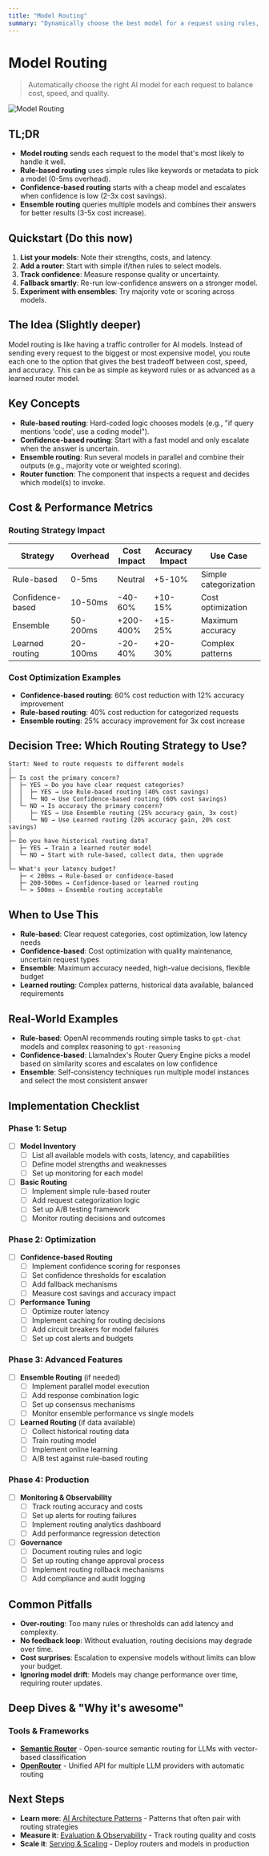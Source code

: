 ```yaml
---
title: "Model Routing"
summary: "Dynamically choose the best model for a request using rules, evaluation, or metadata."
---
```


# Model Routing

> Automatically choose the right AI model for each request to balance cost, speed, and quality.

![Model Routing](/img/model-routing.png)

## TL;DR
- **Model routing** sends each request to the model that's most likely to handle it well.
- **Rule-based routing** uses simple rules like keywords or metadata to pick a model (0-5ms overhead).
- **Confidence-based routing** starts with a cheap model and escalates when confidence is low (2-3x cost savings).
- **Ensemble routing** queries multiple models and combines their answers for better results (3-5x cost increase).

## Quickstart (Do this now)
1. **List your models**: Note their strengths, costs, and latency.
2. **Add a router**: Start with simple if/then rules to select models.
3. **Track confidence**: Measure response quality or uncertainty.
4. **Fallback smartly**: Re-run low-confidence answers on a stronger model.
5. **Experiment with ensembles**: Try majority vote or scoring across models.

## The Idea (Slightly deeper)
Model routing is like having a traffic controller for AI models. Instead of sending every request to the biggest or most expensive model, you route each one to the option that gives the best tradeoff between cost, speed, and accuracy. This can be as simple as keyword rules or as advanced as a learned router model.

## Key Concepts
- **Rule-based routing**: Hard-coded logic chooses models (e.g., "if query mentions 'code', use a coding model").
- **Confidence-based routing**: Start with a fast model and only escalate when the answer is uncertain.
- **Ensemble routing**: Run several models in parallel and combine their outputs (e.g., majority vote or weighted scoring).
- **Router function**: The component that inspects a request and decides which model(s) to invoke.

## Cost & Performance Metrics

### Routing Strategy Impact
| Strategy | Overhead | Cost Impact | Accuracy Impact | Use Case |
|----------|----------|-------------|-----------------|----------|
| Rule-based | 0-5ms | Neutral | +5-10% | Simple categorization |
| Confidence-based | 10-50ms | -40-60% | +10-15% | Cost optimization |
| Ensemble | 50-200ms | +200-400% | +15-25% | Maximum accuracy |
| Learned routing | 20-100ms | -20-40% | +20-30% | Complex patterns |

### Cost Optimization Examples
- **Confidence-based routing**: 60% cost reduction with 12% accuracy improvement
- **Rule-based routing**: 40% cost reduction for categorized requests
- **Ensemble routing**: 25% accuracy improvement for 3x cost increase

## Decision Tree: Which Routing Strategy to Use?

```
Start: Need to route requests to different models
│
├─ Is cost the primary concern?
│  ├─ YES → Do you have clear request categories?
│  │  ├─ YES → Use Rule-based routing (40% cost savings)
│  │  └─ NO → Use Confidence-based routing (60% cost savings)
│  └─ NO → Is accuracy the primary concern?
│     ├─ YES → Use Ensemble routing (25% accuracy gain, 3x cost)
│     └─ NO → Use Learned routing (20% accuracy gain, 20% cost savings)
│
├─ Do you have historical routing data?
│  ├─ YES → Train a learned router model
│  └─ NO → Start with rule-based, collect data, then upgrade
│
└─ What's your latency budget?
   ├─ < 200ms → Rule-based or confidence-based
   ├─ 200-500ms → Confidence-based or learned routing
   └─ > 500ms → Ensemble routing acceptable
```

## When to Use This
- **Rule-based**: Clear request categories, cost optimization, low latency needs
- **Confidence-based**: Cost optimization with quality maintenance, uncertain request types
- **Ensemble**: Maximum accuracy needed, high-value decisions, flexible budget
- **Learned routing**: Complex patterns, historical data available, balanced requirements

## Real-World Examples
- **Rule-based**: OpenAI recommends routing simple tasks to `gpt-chat` models and complex reasoning to `gpt-reasoning`
- **Confidence-based**: LlamaIndex's Router Query Engine picks a model based on similarity scores and escalates on low confidence 
- **Ensemble**: Self-consistency techniques run multiple model instances and select the most consistent answer 

## Implementation Checklist

### Phase 1: Setup
- [ ] **Model Inventory**
  - [ ] List all available models with costs, latency, and capabilities
  - [ ] Define model strengths and weaknesses
  - [ ] Set up monitoring for each model
- [ ] **Basic Routing**
  - [ ] Implement simple rule-based router
  - [ ] Add request categorization logic
  - [ ] Set up A/B testing framework
  - [ ] Monitor routing decisions and outcomes

### Phase 2: Optimization
- [ ] **Confidence-based Routing**
  - [ ] Implement confidence scoring for responses
  - [ ] Set confidence thresholds for escalation
  - [ ] Add fallback mechanisms
  - [ ] Measure cost savings and accuracy impact
- [ ] **Performance Tuning**
  - [ ] Optimize router latency
  - [ ] Implement caching for routing decisions
  - [ ] Add circuit breakers for model failures
  - [ ] Set up cost alerts and budgets

### Phase 3: Advanced Features
- [ ] **Ensemble Routing** (if needed)
  - [ ] Implement parallel model execution
  - [ ] Add response combination logic
  - [ ] Set up consensus mechanisms
  - [ ] Monitor ensemble performance vs single models
- [ ] **Learned Routing** (if data available)
  - [ ] Collect historical routing data
  - [ ] Train routing model
  - [ ] Implement online learning
  - [ ] A/B test against rule-based routing

### Phase 4: Production
- [ ] **Monitoring & Observability**
  - [ ] Track routing accuracy and costs
  - [ ] Set up alerts for routing failures
  - [ ] Implement routing analytics dashboard
  - [ ] Add performance regression detection
- [ ] **Governance**
  - [ ] Document routing rules and logic
  - [ ] Set up routing change approval process
  - [ ] Implement routing rollback mechanisms
  - [ ] Add compliance and audit logging

## Common Pitfalls
- **Over-routing**: Too many rules or thresholds can add latency and complexity.
- **No feedback loop**: Without evaluation, routing decisions may degrade over time.
- **Cost surprises**: Escalation to expensive models without limits can blow your budget.
- **Ignoring model drift**: Models may change performance over time, requiring router updates.

## Deep Dives & "Why it's awesome"

### Tools & Frameworks
- **[Semantic Router](https://github.com/aurelio-labs/semantic-router)** - Open-source semantic routing for LLMs with vector-based classification
- **[OpenRouter](https://openrouter.ai/)** - Unified API for multiple LLM providers with automatic routing


## Next Steps
- **Learn more**: [AI Architecture Patterns](ai-architecture-topics/ai-architecture-patterns.md) - Patterns that often pair with routing strategies
- **Measure it**: [Evaluation & Observability](ai-architecture-topics/evaluation-and-observability.md) - Track routing quality and costs
- **Scale it**: [Serving & Scaling](ai-architecture-topics/serving-and-scaling.md) - Deploy routers and models in production
